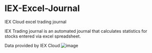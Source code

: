 # IEX-Excel-Journal
IEX Cloud excel trading journal

IEX Trading journal is an automated journal that calculates statistics for stocks entered via excel spreadsheet. 

Data provided by IEX Cloud
![image](https://user-images.githubusercontent.com/9599423/131229531-0358947e-421f-4174-8131-8340e0d2766c.png)
